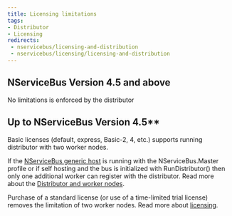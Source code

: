 ```yaml
---
title: Licensing limitations
tags:
- Distributor
- Licensing
redirects:
 - nservicebus/licensing-and-distribution
 - nservicebus/licensing/licensing-and-distribution
---
```



## NServiceBus Version 4.5 and above

No limitations is enforced by the distributor


## Up to NServiceBus Version 4.5**

Basic licenses (default, express, Basic-2, 4, etc.) supports running distributor with two worker nodes.

If the [NServiceBus generic host](/nservicebus/hosting/nservicebus-host/) is running with the NServiceBus.Master profile or if self hosting and the bus is initialized with RunDistributor() then only one additional worker can register with the distributor. Read more about the [Distributor and worker nodes](/nservicebus/scalability-and-ha/distributor/).

Purchase of a standard license (or use of a time-limited trial license) removes the limitation of two worker nodes. Read more about [licensing](https://particular.net/licensing).